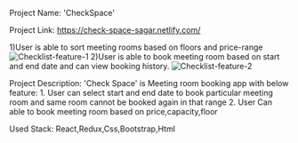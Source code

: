 Project Name: 'CheckSpace'

Project Link: https://check-space-sagar.netlify.com/

1)User is able to sort meeting rooms based on floors and price-range
![Checklist-feature-1](/animations/check1.gif)
2)User is able to book meeting room based on start and end date and can view booking history.
![Checklist-feature-2](animations/check2.gif)

Project Description:
'Check Space' is Meeting room booking app with below feature:
    1. User can select start and end date to book particular meeting room and same room cannot be booked again in that range
    2. User Can able to book meeting room based on price,capacity,floor

Used Stack: React,Redux,Css,Bootstrap,Html
